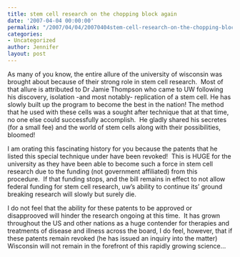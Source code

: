 ```yaml
---
title: stem cell research on the chopping block again
date: '2007-04-04 00:00:00'
permalink: "/2007/04/04/20070404stem-cell-research-on-the-chopping-block-again/"
categories:
- Uncategorized
author: Jennifer
layout: post
---
```


As many of you know, the entire allure of the university of wisconsin was brought about because of their strong role in stem cell research.  Most of that allure is attributed to Dr Jamie Thompson who came to UW following his discovery, isolation -and most notably- replication of a stem cell. He has slowly built up the program to become the best in the nation! The method that he used with these cells was a sought after technique that at that time, no one else could successfully accomplish.  He gladly shared his secretes (for a small fee) and the world of stem cells along with their possibilities, bloomed!

I am orating this fascinating history for you because the patents that he listed this special technique under have been revoked!  This is HUGE for the university as they have been able to become such a force in stem cell research due to the funding (not government affiliated) from this procedure.  If that funding stops, and the bill remains in effect to not allow federal funding for stem cell research, uw&#8217;s ability to continue its&#8217; ground breaking research will slowly but surely die.

I do not feel that the ability for these patents to be approved or disapprooved will hinder the research ongoing at this time.  It has grown throughout the US and other nations as a huge contender for therapies and treatments of disease and illness across the board, I do feel, however, that if these patents remain revoked (he has issued an inquiry into the matter) Wisconsin will not remain in the forefront of this rapidly growing science…

